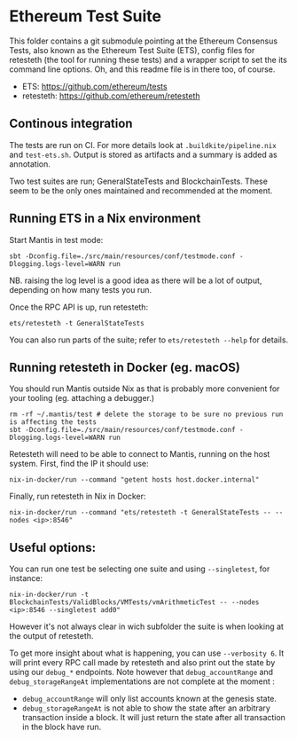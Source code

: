 # Ethereum Test Suite

This folder contains a git submodule pointing at the Ethereum Consensus Tests,
also known as the Ethereum Test Suite (ETS), config files for retesteth (the
tool for running these tests) and a wrapper script to set the its command line
options. Oh, and this readme file is in there too, of course.

* ETS: https://github.com/ethereum/tests
* retesteth: https://github.com/ethereum/retesteth

## Continous integration

The tests are run on CI. For more details look at `.buildkite/pipeline.nix` and
`test-ets.sh`. Output is stored as artifacts and a summary is added as
annotation.

Two test suites are run; GeneralStateTests and BlockchainTests. These seem to
be the only ones maintained and recommended at the moment.

## Running ETS in a Nix environment

Start Mantis in test mode:

    sbt -Dconfig.file=./src/main/resources/conf/testmode.conf -Dlogging.logs-level=WARN run

NB. raising the log level is a good idea as there will be a lot of output,
depending on how many tests you run.

Once the RPC API is up, run retesteth:

    ets/retesteth -t GeneralStateTests

You can also run parts of the suite; refer to `ets/retesteth --help` for details.

## Running retesteth in Docker (eg. macOS)

You should run Mantis outside Nix as that is probably more convenient for your
tooling (eg. attaching a debugger.)

    rm -rf ~/.mantis/test # delete the storage to be sure no previous run is affecting the tests
    sbt -Dconfig.file=./src/main/resources/conf/testmode.conf -Dlogging.logs-level=WARN run

Retesteth will need to be able to connect to Mantis, running on the host
system. First, find the IP it should use:

    nix-in-docker/run --command "getent hosts host.docker.internal"

Finally, run retesteth in Nix in Docker:

    nix-in-docker/run --command "ets/retesteth -t GeneralStateTests -- --nodes <ip>:8546"

## Useful options:

You can run one test be selecting one suite and using `--singletest`, for instance: 

    nix-in-docker/run -t BlockchainTests/ValidBlocks/VMTests/vmArithmeticTest -- --nodes <ip>:8546 --singletest add0"

However it's not always clear in wich subfolder the suite is when looking at the output of retesteth.

To get more insight about what is happening, you can use `--verbosity 6`. It will print every RPC call 
made by retesteth and also print out the state by using our `debug_*` endpoints. Note however that 
`debug_accountRange` and `debug_storageRangeAt` implementations are not complete at the moment :

 - `debug_accountRange` will only list accounts known at the genesis state. 
 - `debug_storageRangeAt` is not able to show the state after an arbitrary transaction inside a block.
It will just return the state after all transaction in the block have run.